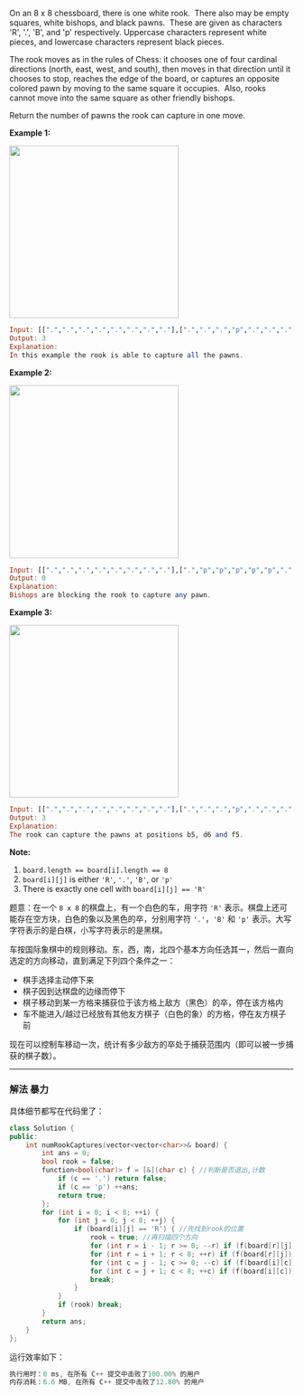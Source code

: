 <p>On an 8 x 8 chessboard, there is one white rook.&nbsp; There also may be empty squares, white bishops, and black pawns.&nbsp; These are given as characters 'R', '.', 'B', and 'p' respectively. Uppercase characters represent white pieces, and lowercase characters represent black pieces.</p>

<p>The rook moves as in the rules of Chess: it chooses one of four cardinal directions (north, east, west, and south), then moves in that direction until it chooses to stop, reaches the edge of the board, or captures an opposite colored pawn by moving to the same square it occupies.&nbsp; Also, rooks cannot move into the same square as other friendly bishops.</p>

<p>Return the number of pawns the rook can capture in one move.</p>

 
<p><strong>Example 1:</strong></p>

<p><img style="width: 300px; height: 305px;" src="https://assets.leetcode.com/uploads/2019/02/20/1253_example_1_improved.PNG" width="55%" alt=""></p>

```haskell
Input: [[".",".",".",".",".",".",".","."],[".",".",".","p",".",".",".","."],[".",".",".","R",".",".",".","p"],[".",".",".",".",".",".",".","."],[".",".",".",".",".",".",".","."],[".",".",".","p",".",".",".","."],[".",".",".",".",".",".",".","."],[".",".",".",".",".",".",".","."]]
Output: 3
Explanation: 
In this example the rook is able to capture all the pawns.
```

 
<p><strong>Example 2:</strong></p>

<p><img style="width: 300px; height: 306px;" src="https://assets.leetcode.com/uploads/2019/02/19/1253_example_2_improved.PNG" width="55%" alt=""></p>

```haskell
Input: [[".",".",".",".",".",".",".","."],[".","p","p","p","p","p",".","."],[".","p","p","B","p","p",".","."],[".","p","B","R","B","p",".","."],[".","p","p","B","p","p",".","."],[".","p","p","p","p","p",".","."],[".",".",".",".",".",".",".","."],[".",".",".",".",".",".",".","."]]
Output: 0
Explanation: 
Bishops are blocking the rook to capture any pawn.
```

 
<p><strong>Example 3:</strong></p>

<p><img style="width: 300px; height: 305px;" src="https://assets.leetcode.com/uploads/2019/02/20/1253_example_3_improved.PNG" width="55%" alt=""></p>

```haskell
Input: [[".",".",".",".",".",".",".","."],[".",".",".","p",".",".",".","."],[".",".",".","p",".",".",".","."],["p","p",".","R",".","p","B","."],[".",".",".",".",".",".",".","."],[".",".",".","B",".",".",".","."],[".",".",".","p",".",".",".","."],[".",".",".",".",".",".",".","."]]
Output: 3
Explanation: 
The rook can capture the pawns at positions b5, d6 and f5.
```

 
 

<p><strong>Note:</strong></p>

<ol>
	<li><code>board.length == board[i].length == 8</code></li>
	<li><code>board[i][j]</code> is either <code>'R'</code>, <code>'.'</code>, <code>'B'</code>, or&nbsp;<code>'p'</code></li>
	<li>There is exactly one cell with <code>board[i][j] == 'R'</code></li>
</ol>


题意：在一个 `8 x 8` 的棋盘上，有一个白色的车，用字符 `'R'` 表示。棋盘上还可能存在空方块，白色的象以及黑色的卒，分别用字符 `'.'`，`'B'` 和 `'p'` 表示。大写字符表示的是白棋，小写字符表示的是黑棋。

车按国际象棋中的规则移动。东，西，南，北四个基本方向任选其一，然后一直向选定的方向移动，直到满足下列四个条件之一：
- 棋手选择主动停下来
- 棋子因到达棋盘的边缘而停下
- 棋子移动到某一方格来捕获位于该方格上敌方（黑色）的卒，停在该方格内
- 车不能进入/越过已经放有其他友方棋子（白色的象）的方格，停在友方棋子前

现在可以控制车移动一次，统计有多少敌方的卒处于捕获范围内（即可以被一步捕获的棋子数）。 


---
### 解法 暴力
具体细节都写在代码里了：
```cpp
class Solution {
public:
    int numRookCaptures(vector<vector<char>>& board) {
        int ans = 0;
        bool rook = false;
        function<bool(char)> f = [&](char c) { //判断是否退出,计数
            if (c == '.') return false; 
            if (c == 'p') ++ans; 
            return true;
        };
        for (int i = 0; i < 8; ++i) {
            for (int j = 0; j < 8; ++j) {
                if (board[i][j] == 'R') { //先找到rook的位置
                    rook = true; //再扫描四个方向
                    for (int r = i - 1; r >= 0; --r) if (f(board[r][j])) break;
                    for (int r = i + 1; r < 8; ++r) if (f(board[r][j])) break;
                    for (int c = j - 1; c >= 0; --c) if (f(board[i][c])) break;
                    for (int c = j + 1; c < 8; ++c) if (f(board[i][c])) break;
                    break;
                }
            }
            if (rook) break;
        }
        return ans;
    }
};
```
运行效率如下：
```cpp
执行用时：0 ms, 在所有 C++ 提交中击败了100.00% 的用户
内存消耗：6.6 MB, 在所有 C++ 提交中击败了12.80% 的用户
```
